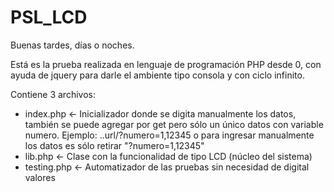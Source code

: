 # PSL_LCD

Buenas tardes, días o noches.

Está es la prueba realizada en lenguaje de programación PHP desde 0, con ayuda de jquery para darle el ambiente tipo consola y con ciclo infinito.

Contiene 3 archivos:

- index.php <- Inicializador donde se digita manualmente los datos, también se puede agregar por get pero sólo un único datos con variable numero. Ejemplo: ..url/?numero=1,12345 o para ingresar manualmente los datos es sólo retirar "?numero=1,12345"
- lib.php <- Clase con la funcionalidad de tipo LCD (núcleo del sistema)
- testing.php <- Automatizador de las pruebas sin necesidad de digital valores
